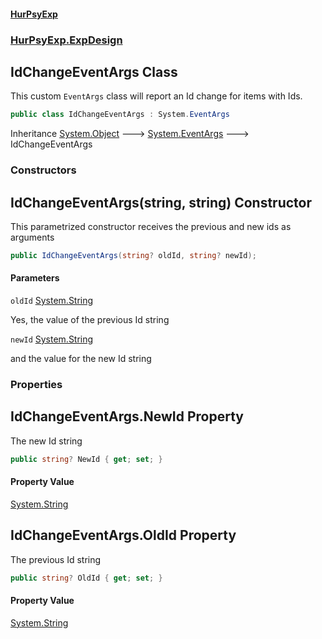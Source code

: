 #### [HurPsyExp](index.md 'index')
### [HurPsyExp.ExpDesign](HurPsyExp.ExpDesign.md 'HurPsyExp.ExpDesign')

## IdChangeEventArgs Class

This custom `EventArgs` class will report an Id change for items with Ids.

```csharp
public class IdChangeEventArgs : System.EventArgs
```

Inheritance [System.Object](https://docs.microsoft.com/en-us/dotnet/api/System.Object 'System.Object') &#129106; [System.EventArgs](https://docs.microsoft.com/en-us/dotnet/api/System.EventArgs 'System.EventArgs') &#129106; IdChangeEventArgs
### Constructors

<a name='HurPsyExp.ExpDesign.IdChangeEventArgs.IdChangeEventArgs(string,string)'></a>

## IdChangeEventArgs(string, string) Constructor

This parametrized constructor receives the previous and new ids as arguments

```csharp
public IdChangeEventArgs(string? oldId, string? newId);
```
#### Parameters

<a name='HurPsyExp.ExpDesign.IdChangeEventArgs.IdChangeEventArgs(string,string).oldId'></a>

`oldId` [System.String](https://docs.microsoft.com/en-us/dotnet/api/System.String 'System.String')

Yes, the value of the previous Id string

<a name='HurPsyExp.ExpDesign.IdChangeEventArgs.IdChangeEventArgs(string,string).newId'></a>

`newId` [System.String](https://docs.microsoft.com/en-us/dotnet/api/System.String 'System.String')

and the value for the new Id string
### Properties

<a name='HurPsyExp.ExpDesign.IdChangeEventArgs.NewId'></a>

## IdChangeEventArgs.NewId Property

The new Id string

```csharp
public string? NewId { get; set; }
```

#### Property Value
[System.String](https://docs.microsoft.com/en-us/dotnet/api/System.String 'System.String')

<a name='HurPsyExp.ExpDesign.IdChangeEventArgs.OldId'></a>

## IdChangeEventArgs.OldId Property

The previous Id string

```csharp
public string? OldId { get; set; }
```

#### Property Value
[System.String](https://docs.microsoft.com/en-us/dotnet/api/System.String 'System.String')